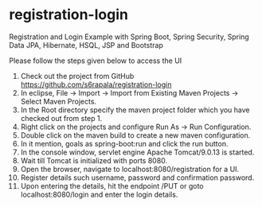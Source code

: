 # registration-login
Registration and Login Example with Spring Boot, Spring Security, Spring Data JPA, Hibernate, HSQL, JSP and Bootstrap

Please follow the steps given below to access the UI

1. Check out the project from GitHub https://github.com/s6rapala/registration-login
2. In eclipse, File -> Import -> Import from Existing Maven Projects -> Select Maven Projects.
3. In the Root directory specify the maven project folder which you have checked out from step 1.
4. Right click on the projects and configure Run As -> Run Configuration.
5. Double click on the maven build to create a new maven configuration.
6. In it mention, goals as spring-boot:run and click the run button.
7. In the console window, servlet engine Apache Tomcat/9.0.13 is started.
8. Wait till Tomcat is initialized with ports 8080.
9. Open the browser, navigate to localhost:8080/registration for a UI.
10. Register details such username, password and confirmation password.
11. Upon entering the details, hit the endpoint /PUT or goto localhost:8080/login and enter the login details.
